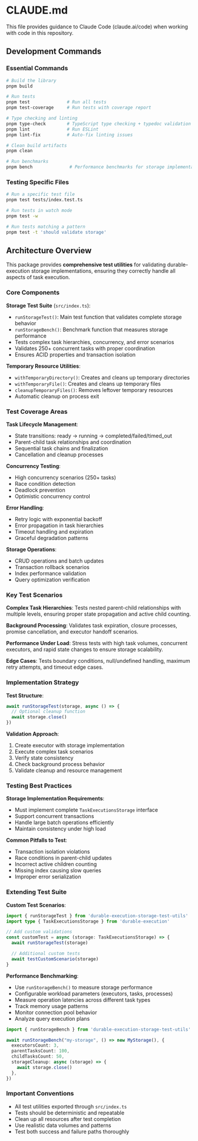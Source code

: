 # CLAUDE.md

This file provides guidance to Claude Code (claude.ai/code) when working with code in this repository.

## Development Commands

### Essential Commands

```bash
# Build the library
pnpm build

# Run tests
pnpm test              # Run all tests
pnpm test-coverage     # Run tests with coverage report

# Type checking and linting
pnpm type-check        # TypeScript type checking + typedoc validation
pnpm lint              # Run ESLint
pnpm lint-fix          # Auto-fix linting issues

# Clean build artifacts
pnpm clean

# Run benchmarks
pnpm bench              # Performance benchmarks for storage implementations
```

### Testing Specific Files

```bash
# Run a specific test file
pnpm test tests/index.test.ts

# Run tests in watch mode
pnpm test -w

# Run tests matching a pattern
pnpm test -t 'should validate storage'
```

## Architecture Overview

This package provides **comprehensive test utilities** for validating durable-execution storage implementations, ensuring they correctly handle all aspects of task execution.

### Core Components

**Storage Test Suite** (`src/index.ts`):

- `runStorageTest()`: Main test function that validates complete storage behavior
- `runStorageBench()`: Benchmark function that measures storage performance
- Tests complex task hierarchies, concurrency, and error scenarios
- Validates 250+ concurrent tasks with proper coordination
- Ensures ACID properties and transaction isolation

**Temporary Resource Utilities**:

- `withTemporaryDirectory()`: Creates and cleans up temporary directories
- `withTemporaryFile()`: Creates and cleans up temporary files
- `cleanupTemporaryFiles()`: Removes leftover temporary resources
- Automatic cleanup on process exit

### Test Coverage Areas

**Task Lifecycle Management**:

- State transitions: ready → running → completed/failed/timed_out
- Parent-child task relationships and coordination
- Sequential task chains and finalization
- Cancellation and cleanup processes

**Concurrency Testing**:

- High concurrency scenarios (250+ tasks)
- Race condition detection
- Deadlock prevention
- Optimistic concurrency control

**Error Handling**:

- Retry logic with exponential backoff
- Error propagation in task hierarchies
- Timeout handling and expiration
- Graceful degradation patterns

**Storage Operations**:

- CRUD operations and batch updates
- Transaction rollback scenarios
- Index performance validation
- Query optimization verification

### Key Test Scenarios

**Complex Task Hierarchies**: Tests nested parent-child relationships with multiple levels, ensuring proper state propagation and active child counting.

**Background Processing**: Validates task expiration, closure processes, promise cancellation, and executor handoff scenarios.

**Performance Under Load**: Stress tests with high task volumes, concurrent executors, and rapid state changes to ensure storage scalability.

**Edge Cases**: Tests boundary conditions, null/undefined handling, maximum retry attempts, and timeout edge cases.

### Implementation Strategy

**Test Structure**:

```ts
await runStorageTest(storage, async () => {
  // Optional cleanup function
  await storage.close()
})
```

**Validation Approach**:

1. Create executor with storage implementation
2. Execute complex task scenarios
3. Verify state consistency
4. Check background process behavior
5. Validate cleanup and resource management

### Testing Best Practices

**Storage Implementation Requirements**:

- Must implement complete `TaskExecutionsStorage` interface
- Support concurrent transactions
- Handle large batch operations efficiently
- Maintain consistency under high load

**Common Pitfalls to Test**:

- Transaction isolation violations
- Race conditions in parent-child updates
- Incorrect active children counting
- Missing index causing slow queries
- Improper error serialization

### Extending Test Suite

**Custom Test Scenarios**:

```ts
import { runStorageTest } from 'durable-execution-storage-test-utils'
import type { TaskExecutionsStorage } from 'durable-execution'

// Add custom validations
const customTest = async (storage: TaskExecutionsStorage) => {
  await runStorageTest(storage)

  // Additional custom tests
  await testCustomScenario(storage)
}
```

**Performance Benchmarking**:

- Use `runStorageBench()` to measure storage performance
- Configurable workload parameters (executors, tasks, processes)
- Measure operation latencies across different task types
- Track memory usage patterns
- Monitor connection pool behavior
- Analyze query execution plans

```ts
import { runStorageBench } from 'durable-execution-storage-test-utils'

await runStorageBench("my-storage", () => new MyStorage(), {
  executorsCount: 3,
  parentTasksCount: 100,
  childTasksCount: 50,
  storageCleanup: async (storage) => {
    await storage.close()
  },
})
```

### Important Conventions

- All test utilities exported through `src/index.ts`
- Tests should be deterministic and repeatable
- Clean up all resources after test completion
- Use realistic data volumes and patterns
- Test both success and failure paths thoroughly
